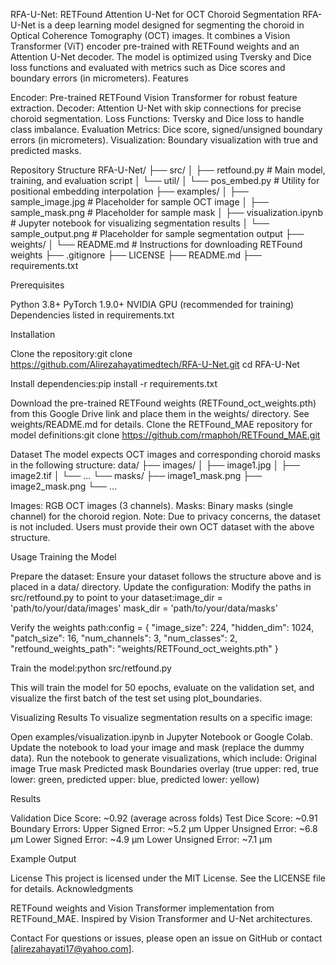 RFA-U-Net: RETFound Attention U-Net for OCT Choroid Segmentation
RFA-U-Net is a deep learning model designed for segmenting the choroid in Optical Coherence Tomography (OCT) images. It combines a Vision Transformer (ViT) encoder pre-trained with RETFound weights and an Attention U-Net decoder. The model is optimized using Tversky and Dice loss functions and evaluated with metrics such as Dice scores and boundary errors (in micrometers).
Features

Encoder: Pre-trained RETFound Vision Transformer for robust feature extraction.
Decoder: Attention U-Net with skip connections for precise choroid segmentation.
Loss Functions: Tversky and Dice loss to handle class imbalance.
Evaluation Metrics: Dice score, signed/unsigned boundary errors (in micrometers).
Visualization: Boundary visualization with true and predicted masks.

Repository Structure
RFA-U-Net/
├── src/
│   ├── retfound.py              # Main model, training, and evaluation script
│   └── util/
│       └── pos_embed.py         # Utility for positional embedding interpolation
├── examples/
│   ├── sample_image.jpg         # Placeholder for sample OCT image
│   ├── sample_mask.png          # Placeholder for sample mask
│   ├── visualization.ipynb      # Jupyter notebook for visualizing segmentation results
│   └── sample_output.png        # Placeholder for sample segmentation output
├── weights/
│   └── README.md                # Instructions for downloading RETFound weights
├── .gitignore
├── LICENSE
├── README.md
├── requirements.txt

Prerequisites

Python 3.8+
PyTorch 1.9.0+
NVIDIA GPU (recommended for training)
Dependencies listed in requirements.txt

Installation

Clone the repository:git clone https://github.com/Alirezahayatimedtech/RFA-U-Net.git
cd RFA-U-Net


Install dependencies:pip install -r requirements.txt


Download the pre-trained RETFound weights (RETFound_oct_weights.pth) from this Google Drive link and place them in the weights/ directory. See weights/README.md for details.
Clone the RETFound_MAE repository for model definitions:git clone https://github.com/rmaphoh/RETFound_MAE.git



Dataset
The model expects OCT images and corresponding choroid masks in the following structure:
data/
├── images/
│   ├── image1.jpg
│   ├── image2.tif
│   └── ...
└── masks/
    ├── image1_mask.png
    ├── image2_mask.png
    └── ...


Images: RGB OCT images (3 channels).
Masks: Binary masks (single channel) for the choroid region.
Note: Due to privacy concerns, the dataset is not included. Users must provide their own OCT dataset with the above structure.

Usage
Training the Model

Prepare the dataset: Ensure your dataset follows the structure above and is placed in a data/ directory.
Update the configuration: Modify the paths in src/retfound.py to point to your dataset:image_dir = 'path/to/your/data/images'
mask_dir = 'path/to/your/data/masks'

Verify the weights path:config = {
    "image_size": 224,
    "hidden_dim": 1024,
    "patch_size": 16,
    "num_channels": 3,
    "num_classes": 2,
    "retfound_weights_path": "weights/RETFound_oct_weights.pth"
}


Train the model:python src/retfound.py

This will train the model for 50 epochs, evaluate on the validation set, and visualize the first batch of the test set using plot_boundaries.

Visualizing Results
To visualize segmentation results on a specific image:

Open examples/visualization.ipynb in Jupyter Notebook or Google Colab.
Update the notebook to load your image and mask (replace the dummy data).
Run the notebook to generate visualizations, which include:
Original image
True mask
Predicted mask
Boundaries overlay (true upper: red, true lower: green, predicted upper: blue, predicted lower: yellow)



Results

Validation Dice Score: ~0.92 (average across folds)
Test Dice Score: ~0.91
Boundary Errors:
Upper Signed Error: ~5.2 μm
Upper Unsigned Error: ~6.8 μm
Lower Signed Error: ~4.9 μm
Lower Unsigned Error: ~7.1 μm



Example Output

License
This project is licensed under the MIT License. See the LICENSE file for details.
Acknowledgments

RETFound weights and Vision Transformer implementation from RETFound_MAE.
Inspired by Vision Transformer and U-Net architectures.

Contact
For questions or issues, please open an issue on GitHub or contact [alirezahayati17@yahoo.com].
